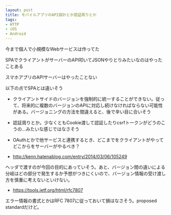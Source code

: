 ```yaml
---
layout: post
title: モバイルアプリのAPI設計とか認証周りとか
tags:
- HTTP
- iOS
- Android
---
```


今まで個人で小規模なWebサービスは作ってた

SPAでクライアントがサーバーのAPI叩いてJSONやりとりみたいなのはやったことある

スマホアプリのAPIサーバーはやったことない

以下の点でSPAとは違いそう

+ クライアントサイドのバージョンを強制的に統一することができない。従って、将来的に複数のバージョンのAPIに対応し続けなければならない可能性がある。バージョニングの方法を間違えると、後で辛い目に合いそう
+ 認証周りとか。少なくともCookie渡して認証したりcsrfトークンがどうのこうの…みたいな感じではなさそう
+ OAuthとかで他サービスと連携するとき、どこまでをクライアントがやってどこからをサーバーがやるべき？

+ http://kenn.hatenablog.com/entry/2014/03/06/105249

ヘッダで渡すのが今回の目的にあっていそう。あと、バージョン間の違いによる分岐はどの部分で発生するか予想がつきにくいので、バージョン情報の受け渡し方を慎重に考えないといけない。

+ https://tools.ietf.org/html/rfc7807

エラー情報の書式とかはRFC 7807に従っておいて損はなさそう。proposed standardだけど。
